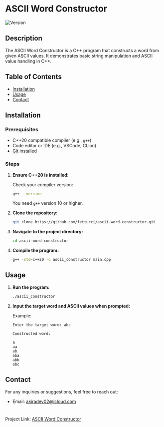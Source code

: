 # ASCII Word Constructor

![Version](https://img.shields.io/badge/version-1.0.0-green.svg)

## Description

The ASCII Word Constructor is a C++ program that constructs a word from given ASCII values. It demonstrates basic string manipulation and ASCII value handling in C++.

## Table of Contents

- [Installation](#installation)
- [Usage](#usage)
- [Contact](#contact)

## Installation

### Prerequisites

- C++20 compatible compiler (e.g., `g++`)
- Code editor or IDE (e.g., VSCode, CLion)
- [Git](https://git-scm.com/) installed

### Steps

1. **Ensure C++20 is installed:**

    Check your compiler version:
    ```bash
    g++ --version
    ```

    You need `g++` version 10 or higher.

2. **Clone the repository:**
    ```bash
    git clone https://github.com/fettucci/ascii-word-constructor.git
    ```

3. **Navigate to the project directory:**
    ```bash
    cd ascii-word-constructor
    ```

4. **Compile the program:**
    ```bash
    g++ -std=c++20 -o ascii_constructor main.cpp
    ```

## Usage

1. **Run the program:**
    ```bash
    ./ascii_constructor
    ```

2. **Input the target word and ASCII values when prompted:**

    Example:

    ```plaintext
    Enter the target word: abc

    Constructed word:

    a
    aa
    ab
    aba
    abb
    abc
    ```

## Contact

For any inquiries or suggestions, feel free to reach out:

- Email: akiradev02@icloud.com
#
Project Link: [ASCII Word Constructor](https://github.com/fettucci/ascii-word-constructor)

